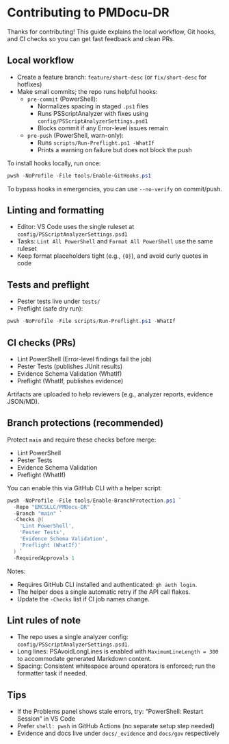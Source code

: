 # Contributing to PMDocu-DR

Thanks for contributing! This guide explains the local workflow, Git hooks, and CI checks so you can get fast feedback and clean PRs.

## Local workflow

- Create a feature branch: `feature/short-desc` (or `fix/short-desc` for hotfixes)
- Make small commits; the repo runs helpful hooks:
  - `pre-commit` (PowerShell):
    - Normalizes spacing in staged `.ps1` files
    - Runs PSScriptAnalyzer with fixes using `config/PSScriptAnalyzerSettings.psd1`
    - Blocks commit if any Error-level issues remain
  - `pre-push` (PowerShell, warn-only):
    - Runs `scripts/Run-Preflight.ps1 -WhatIf`
    - Prints a warning on failure but does not block the push

To install hooks locally, run once:

```powershell
pwsh -NoProfile -File tools/Enable-GitHooks.ps1
```

To bypass hooks in emergencies, you can use `--no-verify` on commit/push.

## Linting and formatting

- Editor: VS Code uses the single ruleset at `config/PSScriptAnalyzerSettings.psd1`
- Tasks: `Lint All PowerShell` and `Format All PowerShell` use the same ruleset
- Keep format placeholders tight (e.g., `{0}`), and avoid curly quotes in code

## Tests and preflight

- Pester tests live under `tests/`
- Preflight (safe dry run):

```powershell
pwsh -NoProfile -File scripts/Run-Preflight.ps1 -WhatIf
```

## CI checks (PRs)


- Lint PowerShell (Error-level findings fail the job)
- Pester Tests (publishes JUnit results)
- Evidence Schema Validation (WhatIf)
- Preflight (WhatIf, publishes evidence)

Artifacts are uploaded to help reviewers (e.g., analyzer reports, evidence JSON/MD).

## Branch protections (recommended)

Protect `main` and require these checks before merge:

- Lint PowerShell
- Pester Tests
- Evidence Schema Validation
- Preflight (WhatIf)

You can enable this via GitHub CLI with a helper script:

```powershell
pwsh -NoProfile -File tools/Enable-BranchProtection.ps1 `
  -Repo "EMCSLLC/PMDocu-DR" `
  -Branch "main" `
  -Checks @(
    'Lint PowerShell',
    'Pester Tests',
    'Evidence Schema Validation',
    'Preflight (WhatIf)'
  ) `
  -RequiredApprovals 1
```

Notes:

- Requires GitHub CLI installed and authenticated: `gh auth login`.
- The helper does a single automatic retry if the API call flakes.
- Update the `-Checks` list if CI job names change.

## Lint rules of note

- The repo uses a single analyzer config: `config/PSScriptAnalyzerSettings.psd1`.
- Long lines: PSAvoidLongLines is enabled with `MaximumLineLength = 300` to accommodate generated Markdown content.
- Spacing: Consistent whitespace around operators is enforced; run the formatter task if needed.

## Tips

- If the Problems panel shows stale errors, try: “PowerShell: Restart Session” in VS Code
- Prefer `shell: pwsh` in GitHub Actions (no separate setup step needed)
- Evidence and docs live under `docs/_evidence` and `docs/gov` respectively
